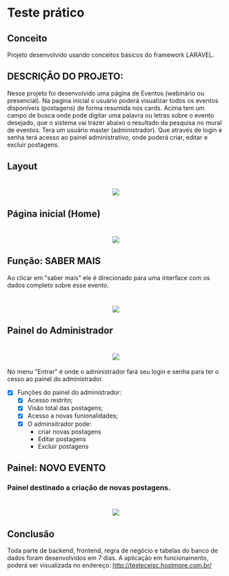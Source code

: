 

<h1>Teste prático</h1>




## Conceito


Projeto desenvolvido usando conceitos básicos do framework LARAVEL.


## DESCRIÇÃO DO PROJETO:

Nesse projeto foi desenvolvido uma página de Eventos (webinário ou presencial).
Na pagina inicial o usuário poderá visualizar todos os eventos disponíveis (postagens) de forma resumida nos cards.
Acima tem um campo de busca onde pode digitar uma palavra ou letras sobre o evento desejado,
que o sistema vai trazer abaixo o resultado da pesquisa no mural de eventos.
Tera um usuário master (administrador). Que através de login e senha terá acesso ao painel administrativo, onde poderá criar, editar e excluir postagens.



## Layout



<h1 align="center">
    <img  src="https://user-images.githubusercontent.com/45882588/111558975-8310ca00-876e-11eb-92e2-83860183c5ad.png" />
</h1>





## Página inicial (Home)


<h1 align="center">
    <img  src="https://user-images.githubusercontent.com/45882588/111513113-38239200-872f-11eb-97c4-04299fff21fc.png" />
</h1>



## Função: SABER MAIS
</h1>
Ao clicar em "saber mais" ele é direcionado para uma interface com os dados completo sobre esse evento.

<h1 align="center">
    <img  src="https://user-images.githubusercontent.com/45882588/111556873-52c72c80-876a-11eb-9b23-1ee4d5c2e2a3.jpg" />

## Painel do Administrador
<h1 align="center">
    <img  src="https://user-images.githubusercontent.com/45882588/111512206-4329f280-872e-11eb-9651-34e9b144383d.jpg" />
</h1>

No menu "Entrar" é onde o administrador fará seu login e senha para ter o cesso ao painel do administrador.

- [x] Funções do painel do administrador:
   - [x] Acesso restrito;
   - [x] Visão total das postagens;
   - [x] Acesso a novas funionalidades;
   - [x] O adminsitrador pode:
     - criar novas postagens
     - Editar postagens
     - Excluir postagens

## Painel: NOVO EVENTO
<H3>Painel destinado a criação de novas postagens.</H3>
<h1 align="center">
    <img  src="https://user-images.githubusercontent.com/45882588/111556485-82c20000-8769-11eb-8856-c56a6e03c7e7.jpg" />
</h1>


## Conclusão
Toda parte de backend, frontend, regra de negócio e tabelas do banco de dados foram desenvolvidos em 7 dias. 
A aplicação em funcionamento, poderá ser visualizada no endereço: http://testeceisc.hostmore.com.br/






